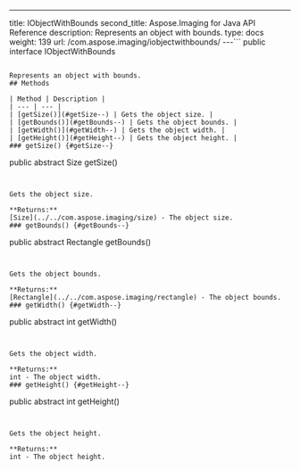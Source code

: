 ---
title: IObjectWithBounds
second_title: Aspose.Imaging for Java API Reference
description: Represents an object with bounds.
type: docs
weight: 139
url: /com.aspose.imaging/iobjectwithbounds/
---```
public interface IObjectWithBounds
```

Represents an object with bounds.
## Methods

| Method | Description |
| --- | --- |
| [getSize()](#getSize--) | Gets the object size. |
| [getBounds()](#getBounds--) | Gets the object bounds. |
| [getWidth()](#getWidth--) | Gets the object width. |
| [getHeight()](#getHeight--) | Gets the object height. |
### getSize() {#getSize--}
```
public abstract Size getSize()
```


Gets the object size.

**Returns:**
[Size](../../com.aspose.imaging/size) - The object size.
### getBounds() {#getBounds--}
```
public abstract Rectangle getBounds()
```


Gets the object bounds.

**Returns:**
[Rectangle](../../com.aspose.imaging/rectangle) - The object bounds.
### getWidth() {#getWidth--}
```
public abstract int getWidth()
```


Gets the object width.

**Returns:**
int - The object width.
### getHeight() {#getHeight--}
```
public abstract int getHeight()
```


Gets the object height.

**Returns:**
int - The object height.
